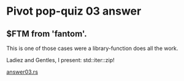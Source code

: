 # Pivot pop-quiz 03 answer

## $FTM from 'fantom'.

This is one of those cases were a library-function does all the work.

Ladiez and Gentles, I present: std::iter::zip!

[answer03.rs](https://github.com/logicalgraphs/crypto-n-rust/blob/pivot-quiz-03-answer/src/pivot/quizzes/quiz03/answer03.rs#L27)

